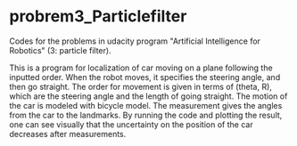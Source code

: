 # probrem3_Particlefilter
Codes for the problems in udacity program "Artificial Intelligence for Robotics" (3: particle filter). 

This is a program for localization of car moving on a plane following the inputted order. 
When the robot moves, it specifies the steering angle, and then go straight. 
The order for movement is given in terms of (theta, R), which are the steering angle and the length of going straight. 
The motion of the car is modeled with bicycle model.
The measurement gives the angles from the car to the landmarks. 
By running the code and plotting the result, one can see visually that the uncertainty on the position of the car decreases after measurements.
